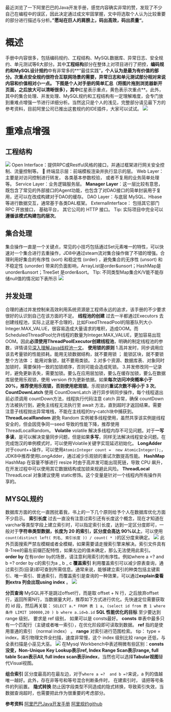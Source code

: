 最近浏览了一下阿里巴巴的Java开发手册，感觉内容确实非常的赞，发现了不少自己在编程中的误区，因此决定通过成文牢固掌握，文中将选取个人认为比较重要的部分进行描述与分析。**”愿站在巨人的肩膀上，码出高效，码出质量“**。

# 概述 #
手册中内容很多，包括编码规约、工程结构、MySQL数据库、异常日志、安全规约、单元测试等6大部分。其中**工程结构**部分在整体上对项目进行了把控，**编码规约和MySQL设计规约**中有非常多的**“最佳实践”**，个人认为是最为有价值的部分。次重点安全规约很符合互联网场景的需要，异常日志和单元测试部分相对来说内容和价值相对小一点。
下图是个人对手册的简单汇总（**将图片拖到浏览器新开页面，之后放大可以清晰很多**），其中**红星表示重点，黄色表示次重点**。此外，其中的集合处理、并发处理、MySQL规约和工程结构有一定理解难度，会专门放到重难点增强一节进行详细分析。当然这只是个人的浅见，完整部分请见最下方的参考资料，目前阿里公司已推出这套规约的IDE插件，大家可以试试。
![](http://images2017.cnblogs.com/blog/636325/201711/636325-20171122203040930-831459611.png)

# 重难点增强 #
## 工程结构 ##
![](http://images2017.cnblogs.com/blog/636325/201711/636325-20171122203058008-120525299.png)
Open Interface：提供RPC或Restful风格的接口，并通过框架进行网关安全控制、流量控制等。
  终端显示层：前端模板渲染并执行显示的层。
Web Layer： 主要是对访问控制进行转发， 各类基本参数校验， 或者不复用的业务简单处理等。
Service Layer：业务逻辑服务层。
**Manager Layer**：这一层比较有意思，既包含了常见的外部接口的Agent功能，也包含了对DAO接口的简单封装用于复用，还可以在改成构建对于DAO的缓存。
DAO Layer：与底层 MySQL、Hbase等进行数据交互，通常基于各类DAL框架。
ExternalInterface： 包括其它部门 RPC 开放接口， 基础平台， 其它公司的 HTTP 接口。
Tip: 实际项目中完全可以**遵循该模式构建包的层次**。

## 集合处理 ##
集合操作一直是一个关键点，常见的小技巧包括通过Set元素唯一的特性，可以快速对一个集合进行去重操作，JD8中通过steam流对集合操作做了不错的增强。合理利用好集合的有序性 (sort) 和稳定性 (order) ，避免集合的无序性 (unsort) 和
不稳定性 (unorder) 带来的负面影响，ArrayList是order&unsort；HashMap是unorder&unsort；TreeSet 是order&sort。
TIp: 不同类型Map集合K/V能不能存储null值的情况如下表所示
![](http://images2017.cnblogs.com/blog/636325/201711/636325-20171122203110711-198121861.png)

## 并发处理 ##
合理的通过并发控制来高效利用系统资源是工程师永远的追求，该手册的不少要求很好的认识到自己在该方面的不足。
**线程池的创建**
过去一半都通过Executors 去创建线程池，实际上这是不合理的，比如FixedThreadPool的阻塞队列大小Integer.MAX_VALUE，很容易造成大量请求的堆积，造成OOM。而ScheduledThreadPool允许线程的数量为Integer.MAX_VALUE，更加容易出现OOM。因此**必须使用ThreadPoolExecutor创建线程池**，明确的制定线程池的参数，详情请见[深入理解Java线程池一文](http://www.cnblogs.com/wanliwang01/p/Java_ThreadPool.html)。
**使用锁的原则**
1.高并发时，同步调用应该去考量锁的性能损耗。能用无锁数据结构，就不要用锁 ； 能锁区块，就不要锁整个方法体 ； 能用对象锁，就不要用类锁。
2.对多个资源、数据库表、对象同时加锁时，需要保持一致的加锁顺序，否则可能会造成死锁。
3.并发修改同一记录时，避免更新丢失，需要加锁。要么在应用层加锁，要么在缓存加锁，要么在数据库层使用乐观锁，使用 version 作为更新依据。如果**每次访问冲突概率小于 20%，推荐使用乐观锁，否则使用悲观锁**。乐观锁的**重试次数不得小于 3 次**。
**CountDownLatch**
使用 CountDownLatch 进行异步转同步操作，每个线程退出前必须调用 countDown方法，线程执行代码注意 catch 异常，确保 countDown 方法被执行到，避免主线程无法执行至 await 方法，直到超时才返回结果。需要注意子线程抛出异常堆栈，不能在主线程的try-catch块中捕获到。
**ThreadLocalRandom**
避免 Random 实例被多线程使用，虽然共享该实例是线程安全的，但会因竞争同一seed 导致的性能下降，推荐使用ThreadLocalRandom。
**Volatile**
volatile 解决多线程内存不可见问题。对于**一写多读**，是可以解决变量同步问题，但是如果**多写**，同样无法解决线程安全问题。在完成饱汉的单例模式时，可以使用Volatile关键字实现延迟初始化。
**LongAdder**
对于count++操作，可以使用`AtomicInteger count =  new AtomicInteger();`，JDK8中推荐使用LongAdder，通过减少乐观锁的重试次数提高性能。
**HashMap**
HashMap 在容量不够进行 resize 时由于高并发可能出现死链，导致 CPU 飙升，在开发过程中可以使用其它数据结构或加锁来规避此风险。
**ThreadLocal**
 ThreadLocal 对象建议使用 static修饰。这个变量是针对一个线程内所有操作共享的。

## MYSQL规约 ##
数据库方面的优化一直困扰着我，书上的一下几个原则给予个人在数据库优化方面不少启示。
**索引长度**
过去一直没有注意过索引还有长度这个概念，现在才知道在varchar等类型字段上建立索引时，可以指定索引长度，达到一定区分度即可，一般对于**字符串类型数据，长度为 20 的索引，区分度会高达 90%以上**，可以使用` count(distinct left( 列名, 索引长度 )) / count( * ) `的区分度来确定。
![](http://images2017.cnblogs.com/blog/636325/201711/636325-20171122203125743-990742855.png)
此外页面搜索严禁左模糊或者全模糊，如果需要请走搜索引擎来解决。索引文件具有B-Tree的最左前缀匹配特性，如果左边的值未确定，那么无法使用此索引。
**order by**
在有order by的场景，请注意利用索引的有序性。例如where a =?  and b =?  order by c的索引为a _ b _ c
**覆盖索引**
利用覆盖索引可以减少原表查询，通过索引页(目录)即可查到所需信息。通常来说，能够建立索引的种类包括主键索引、唯一索引、普通索引，而覆盖索引是查询的一种效果，可以通过**explain查看到extra 列会出现using index** 。
![](http://images2017.cnblogs.com/blog/636325/201711/636325-20171123123525102-625496688.png)

**分页查询**
MySQL并不是跳过offset行，而是取 offset + N 行，之后放弃offset行，返回所需N行，当数据量大时，推荐如下方式进行优化。先快速定位需要获取的 id 段，然后再关联：
`SELECT a.* FROM 表 1 a, (select id from 表 1 where 条件 LIMIT 100000,20 ) b where a.id=b.id`
**SQL 性能优化的目标**
至少要达到  range 级别， 要求是 ref 级别， 如果可以是 consts最好。
**consts** 单表中最多只有一个匹配行（主键或者唯一索引），在优化阶段即可读取到数据。
**ref** 指的是使用普通的索引 （normal index） 。
**range** 对索引进行范围检索。
tip： type = index，索引物理文件全扫描，速度非常慢，这个 index 级别比较 range 还低，与全表扫描是小巫见大巫。
![](http://images2017.cnblogs.com/blog/636325/201711/636325-20171123122730602-320124604.png)
在Mysql Workbench中表述稍微有些区别：**consts没变，Non-Unique Key Lookup表示ref, Index Range Scan表示range, full table Scan表示All,  full index scan表示index**，当然也可以选择**Tabular视图**替代Visual视图。

**组合索引**
区分度最高的在最左边，对于`where a =?  and b =?`来说，a 列的值越唯一越好。此外，存在非等号和等号混合判断条件时， 在建索引时， 请把等号条件的列前置。
**隐式转换**
防止因字段类型不同造成的隐式转换，导致索引失效，当数据查询超时，也需要把此作为很重要的考虑部分。

**参考资料**
[阿里巴巴Java开发手册](https://files.cnblogs.com/files/wanliwang01/%E9%98%BF%E9%87%8C%E5%B7%B4%E5%B7%B4Java%E5%BC%80%E5%8F%91%E6%89%8B%E5%86%8C%E7%BB%88%E6%9E%81%E7%89%88v1.3.0.pdf)
[阿里规约github](https://github.com/alibaba/p3c)